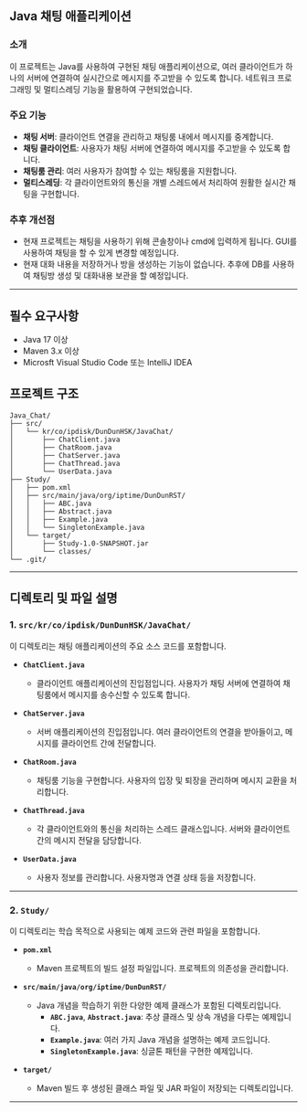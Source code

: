 ## Java 채팅 애플리케이션

### 소개
이 프로젝트는 Java를 사용하여 구현된 채팅 애플리케이션으로, 여러 클라이언트가 하나의 서버에 연결하여 실시간으로 메시지를 주고받을 수 있도록 합니다.
네트워크 프로그래밍 및 멀티스레딩 기능을 활용하여 구현되었습니다.

### 주요 기능
- **채팅 서버**: 클라이언트 연결을 관리하고 채팅룸 내에서 메시지를 중계합니다.
- **채팅 클라이언트**: 사용자가 채팅 서버에 연결하여 메시지를 주고받을 수 있도록 합니다.
- **채팅룸 관리**: 여러 사용자가 참여할 수 있는 채팅룸을 지원합니다.
- **멀티스레딩**: 각 클라이언트와의 통신을 개별 스레드에서 처리하여 원활한 실시간 채팅을 구현합니다.

### 추후 개선점
  - 현재 프로젝트는 채팅을 사용하기 위해 콘솔창이나 cmd에 입력하게 됩니다. GUI를 사용하여 채팅을 할 수 있게 변경할 예정입니다.
  - 현재 대화 내용을 저장하거나 방을 생성하는 기능이 없습니다. 추후에 DB를 사용하여 채팅방 생성 및 대화내용 보관을 할 예정입니다.
---

## 필수 요구사항
- Java 17 이상
- Maven 3.x 이상
- Microsft Visual Studio Code 또는 IntelliJ IDEA

## 프로젝트 구조

```
Java_Chat/
├── src/
│   └── kr/co/ipdisk/DunDunHSK/JavaChat/
│       ├── ChatClient.java
│       ├── ChatRoom.java
│       ├── ChatServer.java
│       ├── ChatThread.java
│       └── UserData.java
├── Study/
│   ├── pom.xml
│   ├── src/main/java/org/iptime/DunDunRST/
│   │   ├── ABC.java
│   │   ├── Abstract.java
│   │   ├── Example.java
│   │   └── SingletonExample.java
│   └── target/
│       ├── Study-1.0-SNAPSHOT.jar
│       └── classes/
└── .git/
```

---

## 디렉토리 및 파일 설명

### 1. `src/kr/co/ipdisk/DunDunHSK/JavaChat/`
이 디렉토리는 채팅 애플리케이션의 주요 소스 코드를 포함합니다.

- **`ChatClient.java`**  
  - 클라이언트 애플리케이션의 진입점입니다. 사용자가 채팅 서버에 연결하여 채팅룸에서 메시지를 송수신할 수 있도록 합니다.
  
- **`ChatServer.java`**  
  - 서버 애플리케이션의 진입점입니다. 여러 클라이언트의 연결을 받아들이고, 메시지를 클라이언트 간에 전달합니다.
  
- **`ChatRoom.java`**  
  - 채팅룸 기능을 구현합니다. 사용자의 입장 및 퇴장을 관리하며 메시지 교환을 처리합니다.
  
- **`ChatThread.java`**  
  - 각 클라이언트와의 통신을 처리하는 스레드 클래스입니다. 서버와 클라이언트 간의 메시지 전달을 담당합니다.
  
- **`UserData.java`**  
  - 사용자 정보를 관리합니다. 사용자명과 연결 상태 등을 저장합니다.

---

### 2. `Study/`
이 디렉토리는 학습 목적으로 사용되는 예제 코드와 관련 파일을 포함합니다.

- **`pom.xml`**  
  - Maven 프로젝트의 빌드 설정 파일입니다. 프로젝트의 의존성을 관리합니다.
  
- **`src/main/java/org/iptime/DunDunRST/`**  
  - Java 개념을 학습하기 위한 다양한 예제 클래스가 포함된 디렉토리입니다.
    - **`ABC.java`**, **`Abstract.java`**: 추상 클래스 및 상속 개념을 다루는 예제입니다.
    - **`Example.java`**: 여러 가지 Java 개념을 설명하는 예제 코드입니다.
    - **`SingletonExample.java`**: 싱글톤 패턴을 구현한 예제입니다.
  
- **`target/`**  
  - Maven 빌드 후 생성된 클래스 파일 및 JAR 파일이 저장되는 디렉토리입니다.

---
